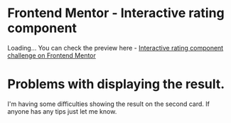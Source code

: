# Frontend Mentor - Interactive rating component

Loading...
You can check the preview here - [Interactive rating component challenge on Frontend Mentor](https://lucaspicinini.github.io/front-end-mentor-challenges/interactive-rating-component-main/index.html)

# Problems with displaying the result.

I'm having some difficulties showing the result on the second card. If anyone has any tips just let me know.